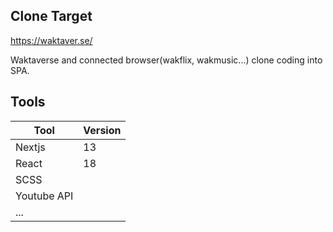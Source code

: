 ## Clone Target

https://waktaver.se/

Waktaverse and connected browser(wakflix, wakmusic...) clone coding into SPA.

## Tools
|Tool|Version|
|----|----|
|Nextjs|13|
|React|18|
|SCSS||
|Youtube API||
|...||
